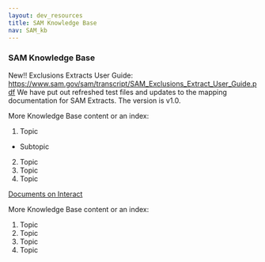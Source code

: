 ```yaml
---
layout: dev_resources
title: SAM Knowledge Base
nav: SAM_kb
---
```


### SAM Knowledge Base

New!! Exclusions Extracts User Guide: https://www.sam.gov/sam/transcript/SAM_Exclusions_Extract_User_Guide.pdf
We have put out refreshed test files and updates to the mapping documentation for SAM Extracts.  The version is v1.0.  

More Knowledge Base content or an index:

1. Topic
  * Subtopic
2. Topic
3. Topic
4. Topic
 
[Documents on Interact](https://interact.gsa.gov/node/3789/group-content/document)


More Knowledge Base content or an index:

1. Topic
2. Topic
3. Topic
4. Topic
